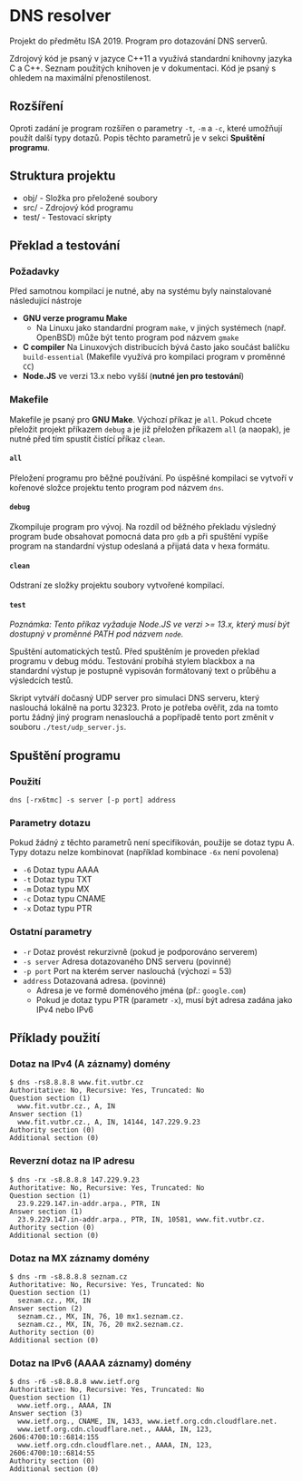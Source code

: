 # DNS resolver
Projekt do předmětu ISA 2019. Program pro dotazování DNS serverů. 

Zdrojový kód je psaný v jazyce C++11 a využívá standardní knihovny jazyka C a C++. Seznam použitých knihoven je v dokumentaci. Kód je psaný s ohledem na maximální přenostilenost.

## Rozšíření
Oproti zadání je program rozšířen o parametry `-t`, `-m` a `-c`, které umožňují použít další typy dotazů. Popis těchto parametrů je v sekci **Spuštění programu**.

## Struktura projektu
 * obj/  - Složka pro přeložené soubory
 * src/  - Zdrojový kód programu
 * test/ - Testovací skripty

## Překlad a testování
### Požadavky
Před samotnou kompilací je nutné, aby na systému byly nainstalované následující nástroje
 * **GNU verze programu Make**
	 * Na Linuxu jako standardní program `make`, v jiných systémech (např. OpenBSD) může být tento program pod názvem `gmake`
 * **C compiler** Na Linuxových distribucích bývá často jako součást balíčku `build-essential` (Makefile využívá pro kompilaci program v proměnné `CC`)
 * **Node.JS** ve verzi 13.x nebo vyšší (**nutné jen pro testování**)

### Makefile
Makefile je psaný pro **GNU Make**. Výchozí příkaz je `all`.
Pokud chcete přeložit projekt příkazem `debug` a je již přeložen příkazem `all` (a naopak), je nutné před tím spustit čistící příkaz `clean`.

#### `all`
Přeložení programu pro běžné používání. Po úspěšné kompilaci se vytvoří v kořenové složce projektu tento program pod názvem `dns`.

#### `debug`
Zkompiluje program pro vývoj. Na rozdíl od běžného překladu výsledný program bude obsahovat pomocná data pro `gdb` a při spuštění vypíše program na standardní výstup odeslaná a přijatá data v hexa formátu.

#### `clean`
Odstraní ze složky projektu soubory vytvořené kompilací.

#### `test`
*Poznámka: Tento příkaz vyžaduje Node.JS ve verzi >= 13.x, který musí být dostupný v proměnné PATH pod názvem `node`.*

Spuštění automatických testů. Před spuštěním je proveden překlad programu v debug módu. Testování probíhá stylem blackbox a na standardní výstup je postupně vypisován formátovaný text o průběhu a výsledcích testů. 

Skript vytváří dočasný UDP server pro simulaci DNS serveru, který naslouchá lokálně na portu 32323. Proto je potřeba ověřit, zda na tomto portu žádný jiný program nenaslouchá a popřípadě tento port změnit v souboru `./test/udp_server.js`.

## Spuštění programu
### Použití
`dns [-rx6tmc] -s server [-p port] address`
### Parametry dotazu
Pokud žádný z těchto parametrů není specifikován, použije se dotaz typu A. Typy dotazu nelze kombinovat (například kombinace `-6x` není povolena)
 * `-6` Dotaz typu AAAA
 * `-t` Dotaz typu TXT
 * `-m` Dotaz typu MX
 * `-c` Dotaz typu CNAME
 * `-x` Dotaz typu PTR
### Ostatní parametry
 * `-r` Dotaz provést rekurzivně (pokud je podporováno serverem)
 * `-s server` Adresa dotazovaného DNS serveru (povinné)
 * `-p port` Port na kterém server naslouchá (výchozí = 53)
 * `address` Dotazovaná adresa. (povinné)
	 * Adresa je ve formě doménového jména (př.: `google.com`)
	 * Pokud je dotaz typu PTR (parametr `-x`), musí být adresa zadána jako IPv4 nebo IPv6

## Příklady použití
### Dotaz na IPv4 (A záznamy) domény
```
$ dns -rs8.8.8.8 www.fit.vutbr.cz
Authoritative: No, Recursive: Yes, Truncated: No
Question section (1)
  www.fit.vutbr.cz., A, IN
Answer section (1)
  www.fit.vutbr.cz., A, IN, 14144, 147.229.9.23
Authority section (0)
Additional section (0)
```

### Reverzní dotaz na IP adresu
```
$ dns -rx -s8.8.8.8 147.229.9.23
Authoritative: No, Recursive: Yes, Truncated: No
Question section (1)
  23.9.229.147.in-addr.arpa., PTR, IN
Answer section (1)
  23.9.229.147.in-addr.arpa., PTR, IN, 10581, www.fit.vutbr.cz.
Authority section (0)
Additional section (0)
```

### Dotaz na MX záznamy domény
```
$ dns -rm -s8.8.8.8 seznam.cz
Authoritative: No, Recursive: Yes, Truncated: No
Question section (1)
  seznam.cz., MX, IN
Answer section (2)
  seznam.cz., MX, IN, 76, 10 mx1.seznam.cz.
  seznam.cz., MX, IN, 76, 20 mx2.seznam.cz.
Authority section (0)
Additional section (0)
```
### Dotaz na IPv6 (AAAA záznamy) domény
```
$ dns -r6 -s8.8.8.8 www.ietf.org
Authoritative: No, Recursive: Yes, Truncated: No
Question section (1)
  www.ietf.org., AAAA, IN
Answer section (3)
  www.ietf.org., CNAME, IN, 1433, www.ietf.org.cdn.cloudflare.net.
  www.ietf.org.cdn.cloudflare.net., AAAA, IN, 123, 2606:4700:10::6814:155
  www.ietf.org.cdn.cloudflare.net., AAAA, IN, 123, 2606:4700:10::6814:55
Authority section (0)
Additional section (0)
```
